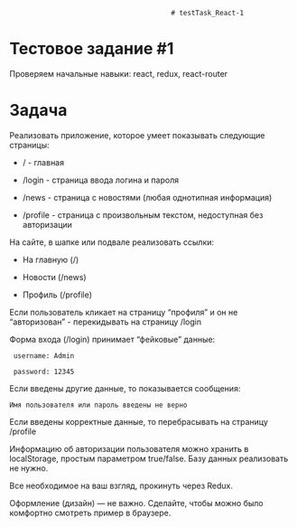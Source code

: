                                             # testTask_React-1

   # Тестовое задание #1

Проверяем начальные навыки: react, redux, react-router

# Задача
Реализовать приложение, которое умеет показывать следующие страницы:

* / - главная

* /login - страница ввода логина и пароля

* /news - страница с новостями (любая однотипная информация)

* /profile - страница с произвольным текстом, недоступная без авторизации

На сайте, в шапке или подвале реализовать ссылки:

* На главную (/)

* Новости (/news)

* Профиль (/profile)

Если пользователь кликает на страницу “профиля” и он не “авторизован” - перекидывать на страницу /login

Форма входа (/login) принимает “фейковые” данные:

     username: Admin

     password: 12345 

Если введены другие данные, то показывается сообщения:

    Имя пользователя или пароль введены не верно 

Если введены корректные данные, то перебрасывать на страницу /profile

Информацию об авторизации пользователя можно хранить в localStorage, простым параметром true/false. Базу данных реализовать не нужно.

Все необходимое на ваш взгляд, прокинуть через Redux.

Оформление (дизайн) — не важно. Сделайте, чтобы можно было комфортно смотреть пример в браузере.
